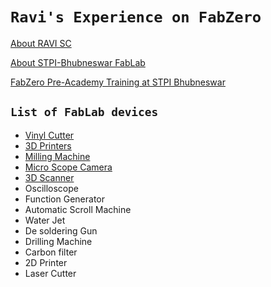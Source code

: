 # `Ravi's Experience on FabZero`

[About RAVI SC](mdfiles/aboutme.md)

[About STPI-Bhubneswar FabLab](mdfiles/fablabstpi.md)

[FabZero Pre-Academy Training at STPI Bhubneswar](mdfiles/training.md)

## `List of FabLab devices`

- [Vinyl Cutter](mdfiles/vinylcutter.md)
- [3D Printers](mdfiles/3dprinter.md)
- [Milling Machine](mdfiles/millingmachine.md)
- [Micro Scope Camera](mdfiles/microscope.md)
- [3D Scanner](mdfiles/3dscanner.md)
- Oscilloscope
- Function Generator
- Automatic Scroll Machine
- Water Jet
- De soldering Gun
- Drilling Machine
- Carbon filter
- 2D Printer
- Laser Cutter
